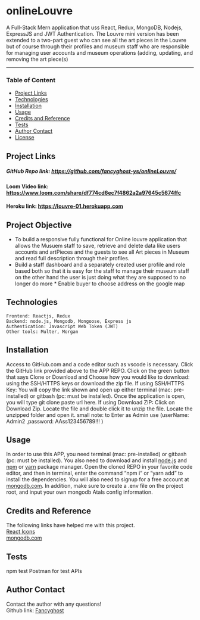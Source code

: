 # onlineLouvre
 
A Full-Stack Mern application that uss React, Redux, MongoDB, Nodejs, ExpressJS and JWT Authentication.
The Louvre mini version has been extended to a two-part guest who can see all the art pieces in the Louvre but of course through their profiles and museum staff who are responsible for managing user accounts and museum operations (adding, updating, and removing the art piece(s)

<hr>



  ### Table of Content
  * [ Project Links ](#Project-Links)
  * [ Technologies ](#Technologies)
  * [ Installation ](#Installation)
  * [ Usage ](#Usage)
  * [ Credits and Reference ](#Credits-and-Reference)
  * [ Tests ](#Tests)
  * [ Author Contact ](#Author-Contact)
  * [ License ](#License)
  

  ##  Project Links
  ##### GitHub Repo link: https://github.com/fancyghost-ys/onlineLouvre/
  #### Loom Video link: https://www.loom.com/share/df774cd6ec7f4862a2a97645c5674ffc
  #### Heroku link: https://louvre-01.herokuapp.com
  ## Project Objective
  * To build a responsive fully functional for Online louvre application that allows the Musuem staff  to save, retrieve and delete data like users accounts and artPieces and the guests to see all Art pieces in Museum and read full description through their profiles. 
  * Build a staff dashboard and a separately created user profile and role based both so that it is easy for the staff to manage their museum staff on the other hand the user is just doing what they are supposed to no longer do more  * Enable buyer to choose address on the google map
  
  
  ## Technologies 
  ```
 Frontend: Reactjs, Redux 
 Backend: node.js, Mongodb, Mongoose, Express js
 Authentication: Javascript Web Token (JWT)
 Other tools: Multer, Morgan

  ```
  
  ## Installation
  Access to GitHub.com and a code editor such as vscode is necessary. Click the GitHub link provided above to the APP REPO. Click on the green button that says Clone or Download and Choose how you would like to download: using the SSH/HTTPS keys or download the zip file. If using SSH/HTTPS Key: You will copy the link shown and open up either terminal (mac: pre-installed) or gitbash (pc: must be installed). Once the application is open, you will type git clone paste url here. If using Download ZIP: Click on Download Zip. Locate the file and double click it to unzip the file. Locate the unzipped folder and open it. 
  small note: to Enter as Admin use (userName: Admin2 ,password: AAss123456789!!! )

  ## Usage 
  In order to use this APP, you need terminal (mac: pre-installed) or gitbash (pc: must be installed). You also need to download and install [node.js](https://nodejs.org/en/) and [npm](www.npmjs.com) or [yarn](https://yarnpkg.com/) package manager. Open the cloned REPO in your favorite code editor, and then in terminal, enter the command “npm i“ or “yarn add”  to install the dependencies. You will also need to signup for a free account at [mongodb.com](https://www.mongodb.com/). In addition, make sure to create a .env file on the project root, and input your own mongodb Atals config information. 

  
  ## Credits and Reference
  The following links have helped me with this project. <br> [React Icons](https://react-icons.github.io/react-icons/) <br>  [mongodb.com](https://www.mongodb.com/)<br> 

  ## Tests
  npm test
  Postman for test APIs
  
  
  ## Author Contact
  Contact the author with any questions!<br>
  Github link: [Fancyghost](https://github.com/fancyghost-ys)<br>
  

  
